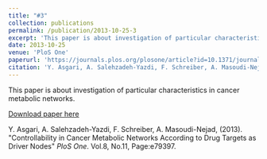 ```yaml
---
title: "#3"
collection: publications
permalink: /publication/2013-10-25-3
excerpt: 'This paper is about investigation of particular characteristics in cancer metabolic networks.'
date: 2013-10-25
venue: 'PloS One'
paperurl: 'https://journals.plos.org/plosone/article?id=10.1371/journal.pone.0079397'
citation: 'Y. Asgari, A. Salehzadeh-Yazdi, F. Schreiber, A. Masoudi-Nejad, (2013). &quot;Controllability in Cancer Metabolic Networks According to Drug Targets as Driver Nodes&quot; <i>PloS One</i>. Vol.8, No.11, Page:e79397'
---
```

This paper is about investigation of particular characteristics in cancer metabolic networks.

[Download paper here](https://journals.plos.org/plosone/article?id=10.1371/journal.pone.0079397)

Y. Asgari, A. Salehzadeh-Yazdi, F. Schreiber, A. Masoudi-Nejad, (2013). "Controllability in Cancer Metabolic Networks According to Drug Targets as Driver Nodes" <i>PloS One</i>. Vol.8, No.11, Page:e79397.
